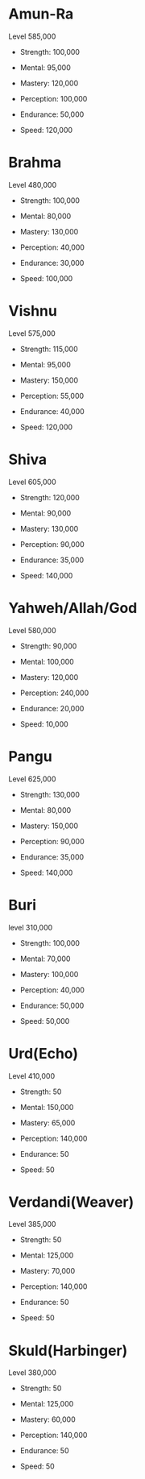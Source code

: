 # Amun-Ra

Level 585,000


- Strength: 100,000

- Mental: 95,000

- Mastery: 120,000

- Perception: 100,000

- Endurance: 50,000

- Speed: 120,000


# Brahma

Level 480,000


- Strength: 100,000

- Mental: 80,000

- Mastery: 130,000

- Perception: 40,000

- Endurance: 30,000

- Speed: 100,000


# Vishnu

Level 575,000


- Strength: 115,000

- Mental: 95,000

- Mastery: 150,000

- Perception: 55,000

- Endurance: 40,000

- Speed: 120,000


# Shiva

Level 605,000


- Strength: 120,000

- Mental: 90,000

- Mastery: 130,000

- Perception: 90,000

- Endurance: 35,000

- Speed: 140,000


# Yahweh/Allah/God

Level 580,000

- Strength: 90,000

- Mental: 100,000

- Mastery: 120,000

- Perception: 240,000

- Endurance: 20,000

- Speed: 10,000


# Pangu

Level 625,000

- Strength: 130,000

- Mental: 80,000

- Mastery: 150,000

- Perception: 90,000

- Endurance: 35,000

- Speed: 140,000


# Buri

level 310,000

- Strength: 100,000

- Mental: 70,000

- Mastery: 100,000 

- Perception: 40,000 

- Endurance: 50,000 

- Speed: 50,000 


# Urd(Echo)

Level 410,000

- Strength: 50

- Mental: 150,000

- Mastery: 65,000 

- Perception: 140,000 

- Endurance: 50 

- Speed: 50


# Verdandi(Weaver)

Level 385,000

- Strength: 50

- Mental: 125,000

- Mastery: 70,000 

- Perception: 140,000 

- Endurance: 50 

- Speed: 50


# Skuld(Harbinger)

Level 380,000

- Strength: 50

- Mental: 125,000

- Mastery: 60,000 

- Perception: 140,000 

- Endurance: 50 

- Speed: 50